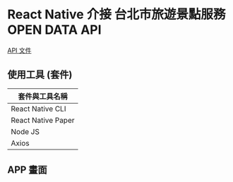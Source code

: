 # React Native 介接 台北市旅遊景點服務 OPEN DATA API

[API 文件](https://www.travel.taipei/open-api/swagger/ui/index)

## 使用工具 (套件)

| 套件與工具名稱     |
| ------------------ |
| React Native CLI   |
| React Native Paper |
| Node JS            |
| Axios              |

## APP 畫面
